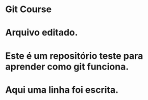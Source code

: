 # Git Course
# Arquivo editado.
# Este é um repositório teste para aprender como git funciona.
# Aqui uma linha foi escrita.